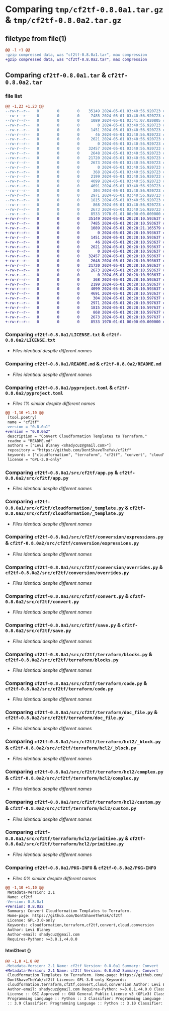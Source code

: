 # Comparing `tmp/cf2tf-0.8.0a1.tar.gz` & `tmp/cf2tf-0.8.0a2.tar.gz`

## filetype from file(1)

```diff
@@ -1 +1 @@
-gzip compressed data, was "cf2tf-0.8.0a1.tar", max compression
+gzip compressed data, was "cf2tf-0.8.0a2.tar", max compression
```

## Comparing `cf2tf-0.8.0a1.tar` & `cf2tf-0.8.0a2.tar`

### file list

```diff
@@ -1,23 +1,23 @@
--rw-r--r--   0        0        0    35149 2024-05-01 03:40:56.920723 cf2tf-0.8.0a1/LICENSE.txt
--rw-r--r--   0        0        0     7485 2024-05-01 03:40:56.920723 cf2tf-0.8.0a1/README.md
--rw-r--r--   0        0        0     1089 2024-05-01 03:41:07.020805 cf2tf-0.8.0a1/pyproject.toml
--rw-r--r--   0        0        0        0 2024-05-01 03:40:56.920723 cf2tf-0.8.0a1/src/cf2tf/__init__.py
--rw-r--r--   0        0        0     1451 2024-05-01 03:40:56.920723 cf2tf-0.8.0a1/src/cf2tf/app.py
--rw-r--r--   0        0        0       46 2024-05-01 03:40:56.920723 cf2tf-0.8.0a1/src/cf2tf/cloudformation/__init__.py
--rw-r--r--   0        0        0     2621 2024-05-01 03:40:56.920723 cf2tf-0.8.0a1/src/cf2tf/cloudformation/_template.py
--rw-r--r--   0        0        0        0 2024-05-01 03:40:56.920723 cf2tf-0.8.0a1/src/cf2tf/conversion/__init__.py
--rw-r--r--   0        0        0    32457 2024-05-01 03:40:56.920723 cf2tf-0.8.0a1/src/cf2tf/conversion/expressions.py
--rw-r--r--   0        0        0     2648 2024-05-01 03:40:56.920723 cf2tf-0.8.0a1/src/cf2tf/conversion/overrides.py
--rw-r--r--   0        0        0    21720 2024-05-01 03:40:56.920723 cf2tf-0.8.0a1/src/cf2tf/convert.py
--rw-r--r--   0        0        0     2673 2024-05-01 03:40:56.920723 cf2tf-0.8.0a1/src/cf2tf/save.py
--rw-r--r--   0        0        0        0 2024-05-01 03:40:56.920723 cf2tf-0.8.0a1/src/cf2tf/terraform/__init__.py
--rw-r--r--   0        0        0      368 2024-05-01 03:40:56.920723 cf2tf-0.8.0a1/src/cf2tf/terraform/_configuration.py
--rw-r--r--   0        0        0     2199 2024-05-01 03:40:56.920723 cf2tf-0.8.0a1/src/cf2tf/terraform/blocks.py
--rw-r--r--   0        0        0     4099 2024-05-01 03:40:56.920723 cf2tf-0.8.0a1/src/cf2tf/terraform/code.py
--rw-r--r--   0        0        0     4691 2024-05-01 03:40:56.920723 cf2tf-0.8.0a1/src/cf2tf/terraform/doc_file.py
--rw-r--r--   0        0        0      304 2024-05-01 03:40:56.920723 cf2tf-0.8.0a1/src/cf2tf/terraform/hcl2/__init__.py
--rw-r--r--   0        0        0     2971 2024-05-01 03:40:56.920723 cf2tf-0.8.0a1/src/cf2tf/terraform/hcl2/_block.py
--rw-r--r--   0        0        0     1815 2024-05-01 03:40:56.920723 cf2tf-0.8.0a1/src/cf2tf/terraform/hcl2/complex.py
--rw-r--r--   0        0        0      868 2024-05-01 03:40:56.920723 cf2tf-0.8.0a1/src/cf2tf/terraform/hcl2/custom.py
--rw-r--r--   0        0        0     2673 2024-05-01 03:40:56.920723 cf2tf-0.8.0a1/src/cf2tf/terraform/hcl2/primitive.py
--rw-r--r--   0        0        0     8533 1970-01-01 00:00:00.000000 cf2tf-0.8.0a1/PKG-INFO
+-rw-r--r--   0        0        0    35149 2024-05-01 20:28:10.593637 cf2tf-0.8.0a2/LICENSE.txt
+-rw-r--r--   0        0        0     7485 2024-05-01 20:28:10.593637 cf2tf-0.8.0a2/README.md
+-rw-r--r--   0        0        0     1089 2024-05-01 20:28:21.165579 cf2tf-0.8.0a2/pyproject.toml
+-rw-r--r--   0        0        0        0 2024-05-01 20:28:10.593637 cf2tf-0.8.0a2/src/cf2tf/__init__.py
+-rw-r--r--   0        0        0     1451 2024-05-01 20:28:10.593637 cf2tf-0.8.0a2/src/cf2tf/app.py
+-rw-r--r--   0        0        0       46 2024-05-01 20:28:10.593637 cf2tf-0.8.0a2/src/cf2tf/cloudformation/__init__.py
+-rw-r--r--   0        0        0     2621 2024-05-01 20:28:10.593637 cf2tf-0.8.0a2/src/cf2tf/cloudformation/_template.py
+-rw-r--r--   0        0        0        0 2024-05-01 20:28:10.593637 cf2tf-0.8.0a2/src/cf2tf/conversion/__init__.py
+-rw-r--r--   0        0        0    32457 2024-05-01 20:28:10.593637 cf2tf-0.8.0a2/src/cf2tf/conversion/expressions.py
+-rw-r--r--   0        0        0     2648 2024-05-01 20:28:10.593637 cf2tf-0.8.0a2/src/cf2tf/conversion/overrides.py
+-rw-r--r--   0        0        0    21720 2024-05-01 20:28:10.593637 cf2tf-0.8.0a2/src/cf2tf/convert.py
+-rw-r--r--   0        0        0     2673 2024-05-01 20:28:10.593637 cf2tf-0.8.0a2/src/cf2tf/save.py
+-rw-r--r--   0        0        0        0 2024-05-01 20:28:10.593637 cf2tf-0.8.0a2/src/cf2tf/terraform/__init__.py
+-rw-r--r--   0        0        0      368 2024-05-01 20:28:10.593637 cf2tf-0.8.0a2/src/cf2tf/terraform/_configuration.py
+-rw-r--r--   0        0        0     2199 2024-05-01 20:28:10.593637 cf2tf-0.8.0a2/src/cf2tf/terraform/blocks.py
+-rw-r--r--   0        0        0     4099 2024-05-01 20:28:10.593637 cf2tf-0.8.0a2/src/cf2tf/terraform/code.py
+-rw-r--r--   0        0        0     4691 2024-05-01 20:28:10.593637 cf2tf-0.8.0a2/src/cf2tf/terraform/doc_file.py
+-rw-r--r--   0        0        0      304 2024-05-01 20:28:10.597637 cf2tf-0.8.0a2/src/cf2tf/terraform/hcl2/__init__.py
+-rw-r--r--   0        0        0     2971 2024-05-01 20:28:10.597637 cf2tf-0.8.0a2/src/cf2tf/terraform/hcl2/_block.py
+-rw-r--r--   0        0        0     1815 2024-05-01 20:28:10.597637 cf2tf-0.8.0a2/src/cf2tf/terraform/hcl2/complex.py
+-rw-r--r--   0        0        0      868 2024-05-01 20:28:10.597637 cf2tf-0.8.0a2/src/cf2tf/terraform/hcl2/custom.py
+-rw-r--r--   0        0        0     2673 2024-05-01 20:28:10.597637 cf2tf-0.8.0a2/src/cf2tf/terraform/hcl2/primitive.py
+-rw-r--r--   0        0        0     8533 1970-01-01 00:00:00.000000 cf2tf-0.8.0a2/PKG-INFO
```

### Comparing `cf2tf-0.8.0a1/LICENSE.txt` & `cf2tf-0.8.0a2/LICENSE.txt`

 * *Files identical despite different names*

### Comparing `cf2tf-0.8.0a1/README.md` & `cf2tf-0.8.0a2/README.md`

 * *Files identical despite different names*

### Comparing `cf2tf-0.8.0a1/pyproject.toml` & `cf2tf-0.8.0a2/pyproject.toml`

 * *Files 1% similar despite different names*

```diff
@@ -1,10 +1,10 @@
 [tool.poetry]
 name = "cf2tf"
-version = "0.8.0a1"
+version = "0.8.0a2"
 description = "Convert Cloudformation Templates to Terraform."
 readme = "README.md"
 authors = ["Levi Blaney <shadycuz@gmail.com>"]
 repository = "https://github.com/DontShaveTheYak/cf2tf"
 keywords = ["cloudformation", "terraform", "cf2tf", "convert", "cloud", "conversion"]
 license = "GPL-3.0-only"
```

### Comparing `cf2tf-0.8.0a1/src/cf2tf/app.py` & `cf2tf-0.8.0a2/src/cf2tf/app.py`

 * *Files identical despite different names*

### Comparing `cf2tf-0.8.0a1/src/cf2tf/cloudformation/_template.py` & `cf2tf-0.8.0a2/src/cf2tf/cloudformation/_template.py`

 * *Files identical despite different names*

### Comparing `cf2tf-0.8.0a1/src/cf2tf/conversion/expressions.py` & `cf2tf-0.8.0a2/src/cf2tf/conversion/expressions.py`

 * *Files identical despite different names*

### Comparing `cf2tf-0.8.0a1/src/cf2tf/conversion/overrides.py` & `cf2tf-0.8.0a2/src/cf2tf/conversion/overrides.py`

 * *Files identical despite different names*

### Comparing `cf2tf-0.8.0a1/src/cf2tf/convert.py` & `cf2tf-0.8.0a2/src/cf2tf/convert.py`

 * *Files identical despite different names*

### Comparing `cf2tf-0.8.0a1/src/cf2tf/save.py` & `cf2tf-0.8.0a2/src/cf2tf/save.py`

 * *Files identical despite different names*

### Comparing `cf2tf-0.8.0a1/src/cf2tf/terraform/blocks.py` & `cf2tf-0.8.0a2/src/cf2tf/terraform/blocks.py`

 * *Files identical despite different names*

### Comparing `cf2tf-0.8.0a1/src/cf2tf/terraform/code.py` & `cf2tf-0.8.0a2/src/cf2tf/terraform/code.py`

 * *Files identical despite different names*

### Comparing `cf2tf-0.8.0a1/src/cf2tf/terraform/doc_file.py` & `cf2tf-0.8.0a2/src/cf2tf/terraform/doc_file.py`

 * *Files identical despite different names*

### Comparing `cf2tf-0.8.0a1/src/cf2tf/terraform/hcl2/_block.py` & `cf2tf-0.8.0a2/src/cf2tf/terraform/hcl2/_block.py`

 * *Files identical despite different names*

### Comparing `cf2tf-0.8.0a1/src/cf2tf/terraform/hcl2/complex.py` & `cf2tf-0.8.0a2/src/cf2tf/terraform/hcl2/complex.py`

 * *Files identical despite different names*

### Comparing `cf2tf-0.8.0a1/src/cf2tf/terraform/hcl2/custom.py` & `cf2tf-0.8.0a2/src/cf2tf/terraform/hcl2/custom.py`

 * *Files identical despite different names*

### Comparing `cf2tf-0.8.0a1/src/cf2tf/terraform/hcl2/primitive.py` & `cf2tf-0.8.0a2/src/cf2tf/terraform/hcl2/primitive.py`

 * *Files identical despite different names*

### Comparing `cf2tf-0.8.0a1/PKG-INFO` & `cf2tf-0.8.0a2/PKG-INFO`

 * *Files 0% similar despite different names*

```diff
@@ -1,10 +1,10 @@
 Metadata-Version: 2.1
 Name: cf2tf
-Version: 0.8.0a1
+Version: 0.8.0a2
 Summary: Convert Cloudformation Templates to Terraform.
 Home-page: https://github.com/DontShaveTheYak/cf2tf
 License: GPL-3.0-only
 Keywords: cloudformation,terraform,cf2tf,convert,cloud,conversion
 Author: Levi Blaney
 Author-email: shadycuz@gmail.com
 Requires-Python: >=3.8.1,<4.0.0
```

#### html2text {}

```diff
@@ -1,8 +1,8 @@
-Metadata-Version: 2.1 Name: cf2tf Version: 0.8.0a1 Summary: Convert
+Metadata-Version: 2.1 Name: cf2tf Version: 0.8.0a2 Summary: Convert
 Cloudformation Templates to Terraform. Home-page: https://github.com/
 DontShaveTheYak/cf2tf License: GPL-3.0-only Keywords:
 cloudformation,terraform,cf2tf,convert,cloud,conversion Author: Levi Blaney
 Author-email: shadycuz@gmail.com Requires-Python: >=3.8.1,<4.0.0 Classifier:
 License :: OSI Approved :: GNU General Public License v3 (GPLv3) Classifier:
 Programming Language :: Python :: 3 Classifier: Programming Language :: Python
 :: 3.9 Classifier: Programming Language :: Python :: 3.10 Classifier:
```


